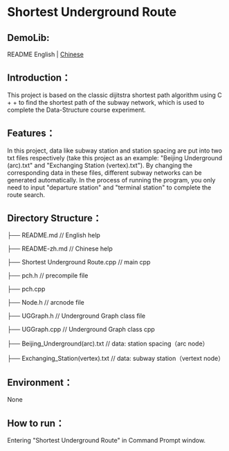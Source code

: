 Shortest Underground Route
===============================

## DemoLib:

README  English | [Chinese](https://github.com/Andrew-xj/Shortest_Underground_Route/blob/master/README-zh.md)

## Introduction：

This project is based on the classic dijitstra shortest path algorithm using C + + to find the shortest path of the subway network, which is used to complete the Data-Structure course experiment.

## Features：

In this project, data like subway station and station spacing are put into two txt files respectively (take this project as an example: "Beijing Underground (arc).txt" and "Exchanging Station (vertex).txt"). By changing the corresponding data in these files, different subway networks can be generated automatically. In the process of running the program, you only need to input "departure station" and "terminal station" to complete the route search.

## Directory Structure：

├── README.md                           // English help

├── README-zh.md                        // Chinese help

├── Shortest Underground Route.cpp      // main cpp

├── pch.h                               // precompile file

├── pch.cpp

├── Node.h                              // arcnode file

├── UGGraph.h                           // Underground Graph class file

├── UGGraph.cpp                         // Underground Graph class cpp

├── Beijing_Underground(arc).txt        // data: station spacing（arc node）

├── Exchanging_Station(vertex).txt      // data: subway station（vertext node）

## Environment：

None

## How to run：

Entering "Shortest Underground Route" in Command Prompt window.
